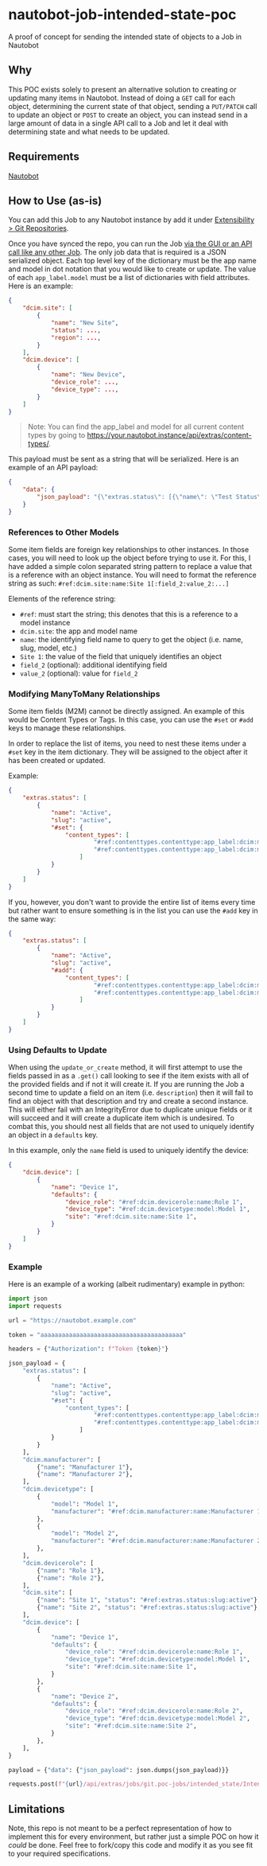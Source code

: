 # nautobot-job-intended-state-poc

A proof of concept for sending the intended state of objects to a Job in Nautobot

## Why

This POC exists solely to present an alternative solution to creating or updating many items in Nautobot. Instead of doing a `GET` call for each object, determining the current state of that object, sending a `PUT/PATCH` call to update an object or `POST` to create an object, you can instead send in a large amount of data in a single API call to a Job and let it deal with determining state and what needs to be updated.

## Requirements

[Nautobot](https://github.com/nautobot/nautobot)

## How to Use (as-is)

You can add this Job to any Nautobot instance by add it under [Extensibility > Git Repositories](https://docs.nautobot.com/projects/core/en/stable/models/extras/gitrepository/).

Once you have synced the repo, you can run the Job [via the GUI or an API call like any other Job](https://docs.nautobot.com/projects/core/en/stable/additional-features/jobs/#running-jobs). The only job data that is required is a JSON serialized object. Each top level key of the dictionary must be the app name and model in dot notation that you would like to create or update. The value of each `app_label.model` must be a list of dictionaries with field attributes. Here is an example:

```json
{
    "dcim.site": [
        {
            "name": "New Site",
            "status": ...,
            "region": ...,
        }
    ],
    "dcim.device": [
        {
            "name": "New Device",
            "device_role": ...,
            "device_type": ...,
        }
    ]
}
```

> Note: You can find the app_label and model for all current content types by going to https://your.nautobot.instance/api/extras/content-types/.

This payload must be sent as a string that will be serialized. Here is an example of an API payload:

```json
{
    "data": {
        "json_payload": "{\"extras.status\": [{\"name\": \"Test Status\"}]}"
    }
}
```

### References to Other Models

Some item fields are foreign key relationships to other instances. In those cases, you will need to look up the object before trying to use it. For this, I have added a simple colon separated string pattern to replace a value that is a reference with an object instance. You will need to format the reference string as such: `#ref:dcim.site:name:Site 1[:field_2:value_2:...]`

Elements of the reference string:
- `#ref`: must start the string; this denotes that this is a reference to a model instance
- `dcim.site`: the app and model name
- `name`: the identifying field name to query to get the object (i.e. name, slug, model, etc.)
- `Site 1`: the value of the field that uniquely identifies an object
- `field_2` (optional): additional identifying field
- `value_2` (optional): value for `field_2`

### Modifying ManyToMany Relationships

Some item fields (M2M) cannot be directly assigned. An example of this would be Content Types or Tags. In this case, you can use the `#set` or `#add` keys to manage these relationships.

In order to replace the list of items, you need to nest these items under a `#set` key in the item dictionary. They will be assigned to the object after it has been created or updated.

Example:
```json
{
    "extras.status": [
        {
            "name": "Active",
            "slug": "active",
            "#set": {
                "content_types": [
                        "#ref:contenttypes.contenttype:app_label:dcim:model:site",
                        "#ref:contenttypes.contenttype:app_label:dcim:model:device",
                    ]
            }
        }
    ]
}
```

If you, however, you don't want to provide the entire list of items every time but rather want to ensure something is in the list you can use the `#add` key in the same way:
```json
{
    "extras.status": [
        {
            "name": "Active",
            "slug": "active",
            "#add": {
                "content_types": [
                        "#ref:contenttypes.contenttype:app_label:dcim:model:site",
                        "#ref:contenttypes.contenttype:app_label:dcim:model:device",
                    ]
            }
        }
    ]
}
```

### Using Defaults to Update

When using the `update_or_create` method, it will first attempt to use the fields passed in as a `.get()` call looking to see if the item exists with all of the provided fields and if not it will create it. If you are running the Job a second time to update a field on an item (i.e. `description`) then it will fail to find an object with that description and try and create a second instance. This will either fail with an IntegrityError due to duplicate unique fields or it will succeed and it will create a duplicate item which is undesired. To combat this, you should nest all fields that are not used to uniquely identify an object in a `defaults` key.

In this example, only the `name` field is used to uniquely identify the device:
```json
{
    "dcim.device": [
        {
            "name": "Device 1",
            "defaults": {
                "device_role": "#ref:dcim.devicerole:name:Role 1",
                "device_type": "#ref:dcim.devicetype:model:Model 1",
                "site": "#ref:dcim.site:name:Site 1",
            }
        }
    ]
}
```

### Example

Here is an example of a working (albeit rudimentary) example in python:

```python
import json
import requests

url = "https://nautobot.example.com"

token = "aaaaaaaaaaaaaaaaaaaaaaaaaaaaaaaaaaaaaaaa"

headers = {"Authorization": f"Token {token}"}

json_payload = {
    "extras.status": [
        {
            "name": "Active",
            "slug": "active",
            "#set": {
                "content_types": [
                        "#ref:contenttypes.contenttype:app_label:dcim:model:site",
                        "#ref:contenttypes.contenttype:app_label:dcim:model:device",
                    ]
            }
        }
    ],
    "dcim.manufacturer": [
        {"name": "Manufacturer 1"},
        {"name": "Manufacturer 2"},
    ],
    "dcim.devicetype": [
        {
            "model": "Model 1",
            "manufacturer": "#ref:dcim.manufacturer:name:Manufacturer 1",
        },
        {
            "model": "Model 2",
            "manufacturer": "#ref:dcim.manufacturer:name:Manufacturer 2",
        },
    ],
    "dcim.devicerole": [
        {"name": "Role 1"},
        {"name": "Role 2"},
    ],
    "dcim.site": [
        {"name": "Site 1", "status": "#ref:extras.status:slug:active"},
        {"name": "Site 2", "status": "#ref:extras.status:slug:active"},
    ],
    "dcim.device": [
        {
            "name": "Device 1",
            "defaults": {
                "device_role": "#ref:dcim.devicerole:name:Role 1",
                "device_type": "#ref:dcim.devicetype:model:Model 1",
                "site": "#ref:dcim.site:name:Site 1",
            }
        },
        {
            "name": "Device 2",
            "defaults": {
                "device_role": "#ref:dcim.devicerole:name:Role 2",
                "device_type": "#ref:dcim.devicetype:model:Model 2",
                "site": "#ref:dcim.site:name:Site 2",
            }
        },
    ],
}

payload = {"data": {"json_payload": json.dumps(json_payload)}}

requests.post(f"{url}/api/extras/jobs/git.poc-jobs/intended_state/IntendedState/run/", headers=headers, json=payload)
```

## Limitations

Note, this repo is not meant to be a perfect representation of how to implement this for every environment, but rather just a simple POC on how it _could_ be done. Feel free to fork/copy this code and modify it as you see fit to your required specifications.
